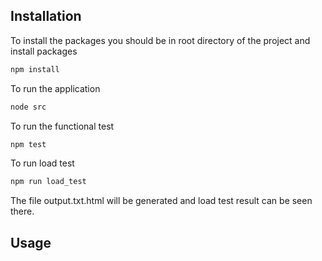 ## Installation

To install the packages you should be in root directory of the project and install packages

```bash
npm install
```

To run the application 

```bash
node src
```

To run the functional test 

```bash
npm test
```

To run load test 
```bash
npm run load_test
```
The file output.txt.html will be generated and load test result can be seen there.
## Usage

```javascript

```

